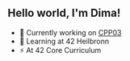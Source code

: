 ## Hello world, I'm Dima!
- 🔭 Currently working on [CPP03](https://github.com/oliferovych/CPP-CPP03)
- 🌱 Learning at 42 Heilbronn
- ⚡ At 42 Core Curriculum

